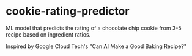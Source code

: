 # cookie-rating-predictor
ML model that predicts the rating of a chocolate chip cookie from 3-5 recipe based on ingredient ratios.

Inspired by Google Cloud Tech's "Can AI Make a Good Baking Recipe?"


